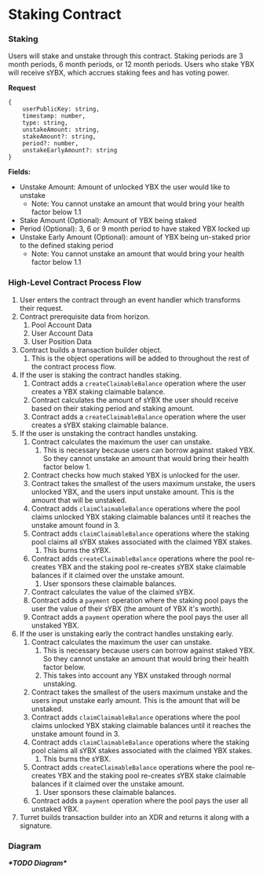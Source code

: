 # Staking Contract

### Staking

Users will stake and unstake through this contract. Staking periods are 3 month periods, 6 month periods, or 12 month periods. Users who stake YBX will receive sYBX, which accrues staking fees and has voting power.

**Request**

```
{    
    userPublicKey: string,
    timestamp: number,
    type: string,
    unstakeAmount: string,
    stakeAmount?: string,
    period?: number,
    unstakeEarlyAmount?: string
}
```

**Fields:**

* Unstake Amount: Amount of unlocked YBX the user would like to unstake
  * Note: You cannot unstake an amount that would bring your health factor below 1.1
* Stake Amount (Optional): Amount of YBX being staked
* Period (Optional): 3, 6 or 9 month period to have staked YBX locked up
* Unstake Early Amount (Optional): amount of YBX being un-staked prior to the defined staking period
  * Note: You cannot unstake an amount that would bring your health factor below 1.1

### High-Level Contract Process Flow

1. User enters the contract through an event handler which transforms their request.
2. Contract prerequisite data from horizon.
   1. Pool Account Data
   2. User Account Data
   3. User Position Data
3. Contract builds a transaction builder object.
   1. This is the object operations will be added to throughout the rest of the contract process flow.
4. If the user is staking the contract handles staking.
   1. Contract adds a `createClaimableBalance` operation where the user creates a YBX staking claimable balance.
   2. Contract calculates the amount of sYBX the user should receive based on their staking period and staking amount.
   3. Contract adds a `createClaimableBalance` operation where the user creates a sYBX staking claimable balance.
5. If the user is unstaking the contract handles unstaking.
   1. Contract calculates the maximum the user can unstake.
      1. This is necessary because users can borrow against staked YBX. So they cannot unstake an amount that would bring their health factor below 1.
   2. Contract checks how much staked YBX is unlocked for the user.
   3. Contract takes the smallest of the users maximum unstake, the users unlocked YBX, and the users input unstake amount. This is the amount that will be unstaked.
   4. Contract adds `claimClaimableBalance` operations where the pool claims unlocked YBX staking claimable balances until it reaches the unstake amount found in 3.
   5. Contract adds `claimClaimableBalance` operations where the staking pool claims all sYBX stakes associated with the claimed YBX stakes.
      1. This burns the sYBX.
   6. Contract adds `createClaimableBalance` operations where the pool re-creates YBX and the staking pool re-creates sYBX stake claimable balances if it claimed over the unstake amount.
      1. User sponsors these claimable balances.
   7. Contract calculates the value of the claimed sYBX.
   8. Contract adds a `payment` operation where the staking pool pays the user the value of their sYBX (the amount of YBX it's worth).
   9. Contract adds a `payment` operation where the pool pays the user all unstaked YBX.
6. If the user is unstaking early the contract handles unstaking early.
   1. Contract calculates the maximum the user can unstake.
      1. This is necessary because users can borrow against staked YBX. So they cannot unstake an amount that would bring their health factor below.
      2. This takes into account any YBX unstaked through normal unstaking.
   2. Contract takes the smallest of the users maximum unstake and the users input unstake early amount. This is the amount that will be unstaked.
   3. Contract adds `claimClaimableBalance` operations where the pool claims unlocked YBX staking claimable balances until it reaches the unstake amount found in 3.
   4. Contract adds `claimClaimableBalance` operations where the staking pool claims all sYBX stakes associated with the claimed YBX stakes.
      1. This burns the sYBX.
   5. Contract adds `createClaimableBalance` operations where the pool re-creates YBX and the staking pool re-creates sYBX stake claimable balances if it claimed over the unstake amount.
      1. User sponsors these claimable balances.
   6. Contract adds a `payment` operation where the pool pays the user all unstaked YBX.
7. Turret builds transaction builder into an XDR and returns it along with a signature.

### Diagram

_**\*TODO Diagram\***_





